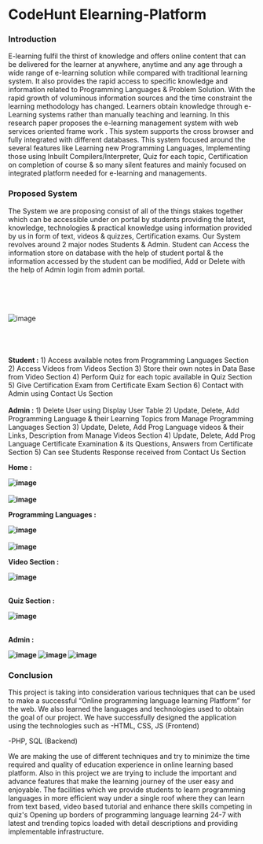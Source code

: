 # CodeHunt Elearning-Platform
<h3><b>Introduction</b></h3>

E-learning fulfil the thirst of knowledge and offers online content that can be 
delivered for the learner at anywhere, anytime and any age through a wide 
range of e-learning solution while compared with traditional learning system. It 
also provides the rapid access to specific knowledge and information related to 
Programming Languages & Problem Solution. With the rapid growth of 
voluminous information sources and the time constraint the learning 
methodology has changed. Learners obtain knowledge through e-Learning 
systems rather than manually teaching and learning. In this research paper 
proposes the e-learning management system with web services oriented frame 
work . This system supports the cross browser and fully integrated with 
different databases. This system focused around the several features like 
Learning new Programming Languages, Implementing those using Inbuilt 
Compilers/Interpreter, Quiz for each topic, Certification on completion of 
course & so many silent features and mainly focused on integrated platform 
needed for e-learning and managements.

<h3><b>Proposed System </h3></b>
The System we are proposing consist of all of the things stakes together which can be accessible under on 
portal by students providing the latest, knowledge, technologies & practical knowledge using information 
provided by us in form of text, videos & quizzes, Certification exams. 
Our System revolves around 2 major nodes Students & Admin. Student can Access the information store 
on database with the help of student portal & the information accessed by the student can be modified, 
Add or Delete with the help of Admin login from admin portal.</br></br></br></br></br>


![image](https://user-images.githubusercontent.com/89679996/233260724-54ecb22b-b121-4b0e-a010-299a7e3e9c12.png)
</br></br></br></br></br>
<b>Student :</b>  1) Access available notes from Programming Languages Section
2) Access Videos from Videos Section
3) Store their own notes in Data Base from Video Section
4) Perform Quiz for each topic available in Quiz Section
5) Give Certification Exam from Certificate Exam Section
6) Contact with Admin using Contact Us Section
</br></br>
<b>Admin :</b> 1) Delete User using Display User Table
2) Update, Delete, Add Programming Language & their Learning Topics from Manage 
Programming Languages Section
3) Update, Delete, Add Prog Language videos & their Links, Description from Manage 
Videos Section
4) Update, Delete, Add Prog Language Certificate Examination & its Questions, Answers 
from Certificate Section
5) Can see Students Response received from Contact Us Section

<b>Home :

![image](https://user-images.githubusercontent.com/89679996/233262740-28baaa84-2729-4819-9f4c-d794793495a4.png)
</br></br>
![image](https://user-images.githubusercontent.com/89679996/233262778-b7f52816-55ed-4916-aa6c-988a34a75843.png)

Programming Languages :

![image](https://user-images.githubusercontent.com/89679996/233263218-2ca89b4b-8a93-4e6c-a7dc-9bb0828ec709.png)
</br></br>
 ![image](https://user-images.githubusercontent.com/89679996/233263232-9bb87ace-c348-425a-8f07-3a55da7ac046.png)

Video Section :

![image](https://user-images.githubusercontent.com/89679996/233263308-c8b47cc4-b373-4dbe-b488-a7c60117ad96.png)
</br></br>

Quiz Section :

![image](https://user-images.githubusercontent.com/89679996/233263653-72de3dbd-f1b9-4a43-9f2a-f738f1ff6a64.png)
</br></br>


Admin :

![image](https://user-images.githubusercontent.com/89679996/233263835-cc693909-a84b-4ad9-84df-99169ea60a43.png)
![image](https://user-images.githubusercontent.com/89679996/233263876-77287e00-a30b-4133-a0f7-6934317e9932.png)
![image](https://user-images.githubusercontent.com/89679996/233263896-e3290e07-73b3-4524-a6bf-bb64019dde64.png)

</b>
<h3>Conclusion </h3>
This project is taking into consideration various techniques that can be used to make a successful “Online programming language learning Platform” for the web.
We also learned the languages and technologies used to obtain the goal of our project. We have successfully designed the application using the technologies such as
-HTML, CSS, JS (Frontend)

-PHP, SQL (Backend)

We are making the use of different techniques and try to minimize the time required and quality of education experience in online learning based platform. Also in this project we are trying to include the important and advance features that make the learning journey of the user easy and enjoyable.
The facilities which we provide students to learn programming languages in more efficient way under a single roof where they can learn from text based, video based tutorial and enhance there skills competing in quiz's
Opening up borders of programming language learning 24-7 with latest and trending topics loaded with detail descriptions and providing implementable infrastructure.



